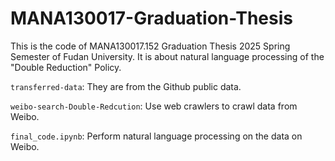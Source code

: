 # MANA130017-Graduation-Thesis
This is the code of  MANA130017.152 Graduation Thesis 2025 Spring Semester of Fudan University. It is about natural language processing of the "Double Reduction" Policy.

`transferred-data`: They are from the Github public data.

`weibo-search-Double-Redcution`: Use web crawlers to crawl data from Weibo.

`final_code.ipynb`: Perform natural language processing on the data on Weibo.
